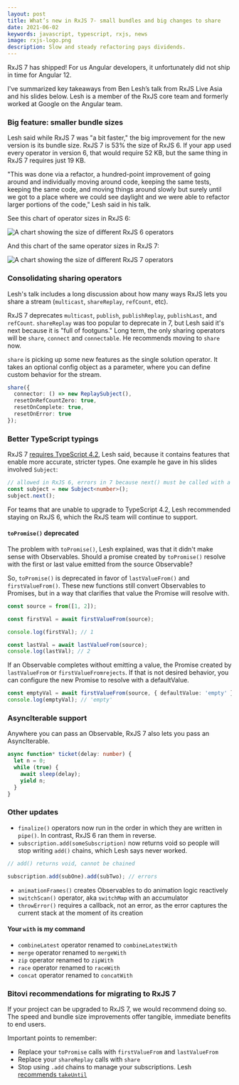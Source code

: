 ```yaml
---
layout: post
title: What’s new in RxJS 7- small bundles and big changes to share
date: 2021-06-02
keywords: javascript, typescript, rxjs, news
image: rxjs-logo.png
description: Slow and steady refactoring pays dividends.
---
```


RxJS 7 has shipped! For us Angular developers, it unfortunately did not ship in time for Angular 12.

I've summarized key takeaways from Ben Lesh’s talk from RxJS Live Asia and his slides below. Lesh is a member of the RxJS core team and formerly worked at Google on the Angular team.

### Big feature: smaller bundle sizes

Lesh said while RxJS 7 was "a bit faster," the big improvement for the new version is its bundle size. RxJS 7 is 53% the size of RxJS 6. If your app used every operator in version 6, that would require 52 KB, but the same thing in RxJS 7 requires just 19 KB.

"This was done via a refactor, a hundred-point improvement of going around and individually moving around code, keeping the same tests, keeping the same code, and moving things around slowly but surely until we got to a place where we could see daylight and we were able to refactor larger portions of the code," Lesh said in his talk.

See this chart of operator sizes in RxJS 6:

![A chart showing the size of different RxJS 6 operators](rxjs6-size.png)

And this chart of the same operator sizes in RxJS 7:

![A chart showing the size of different RxJS 7 operators](rxjs7-size.png)

### Consolidating sharing operators

Lesh's talk includes a long discussion about how many ways RxJS lets you share a stream (`multicast`, `shareReplay`, `refCount`, etc).

RxJS 7 deprecates `multicast`, `publish`, `publishReplay`, `publishLast`, and `refCount`. `shareReplay` was too popular to deprecate in 7, but Lesh said it's next because it is "full of footguns." Long term, the only sharing operators will be `share`, `connect` and `connectable`. He recommends moving to `share` now.

`share` is picking up some new features as the single solution operator. It takes an optional config object as a parameter, where you can define custom behavior for the stream.

```typescript
share({
  connector: () => new ReplaySubject(),
  resetOnRefCountZero: true,
  resetOnComplete: true,
  resetOnError: true
});
```

### Better TypeScript typings

RxJS 7 [requires TypeScript 4.2](https://github.com/ReactiveX/rxjs/blob/6bd1c5f3cf0e387973b44698c48bc933e8c528aa/package.json#L9), Lesh said, because it contains features that enable more accurate, stricter types. One example he gave in his slides involved `Subject`:

```typescript
// allowed in RxJS 6, errors in 7 because next() must be called with a number
const subject = new Subject<number>();
subject.next();
```

For teams that are unable to upgrade to TypeScript 4.2, Lesh recommended staying on RxJS 6, which the RxJS team will continue to support.

#### `toPromise()` deprecated

The problem with `toPromise()`, Lesh explained, was that it didn't make sense with Observables. Should a promise created by `toPromise()` resolve with the first or last value emitted from the source Observable?

So, `toPromise()` is deprecated in favor of `lastValueFrom()` and `firstValueFrom()`. These new functions still convert Observables to Promises, but in a way that clarifies that value the Promise will resolve with.

```typescript
const source = from([1, 2]);

const firstVal = await firstValueFrom(source);

console.log(firstVal); // 1

const lastVal = await lastValueFrom(source);
console.log(lastVal); // 2
```

If an Observable completes without emitting a value, the Promise created by `lastValueFrom` or `firstValueFromrejects`. If that is not desired behavior, you can configure the new Promise to resolve with a defaultValue.

```typescript
const emptyVal = await firstValueFrom(source, { defaultValue: 'empty' });
console.log(emptyVal); // 'empty'
```

### AsyncIterable support

Anywhere you can pass an Observable, RxJS 7 also lets you pass an AsyncIterable.

```typescript
async function* ticket(delay: number) {
  let n = 0;
  while (true) {
    await sleep(delay);
    yield n;
  }
}
```

### Other updates

- `finalize()` operators now run in the order in which they are written in `pipe()`. In contrast, RxJS 6 ran them in reverse.
- `subscription.add(someSubscription)` now returns void so people will stop writing `add()` chains, which Lesh says never worked.

```typescript
// add() returns void, cannot be chained

subscription.add(subOne).add(subTwo); // errors
```

- `animationFrames()` creates Observables to do animation logic reactively
- `switchScan()` operator, aka `switchMap` with an accumulator
- `throwError()` requires a callback, not an error, as the error captures the current stack at the moment of its creation

#### Your `with` is my command

- `combineLatest` operator renamed to `combineLatestWith`
- `merge` operator renamed to `mergeWith`
- `zip` operator renamed to `zipWith`
- `race` operator renamed to `raceWith`
- `concat` operator renamed to `concatWith`

### Bitovi recommendations for migrating to RxJS 7

If your project can be upgraded to RxJS 7, we would recommend doing so. The speed and bundle size improvements offer tangible, immediate benefits to end users.

Important points to remember:

- Replace your `toPromise` calls with `firstValueFrom` and `lastValueFrom`
- Replace your `shareReplay` calls with `share`
- Stop using `.add` chains to manage your subscriptions. Lesh [recommends `takeUntil`](https://medium.com/@benlesh/rxjs-dont-unsubscribe-6753ed4fda87)

<script lang="ts">
  import { base } from '$app/paths';
</script>
